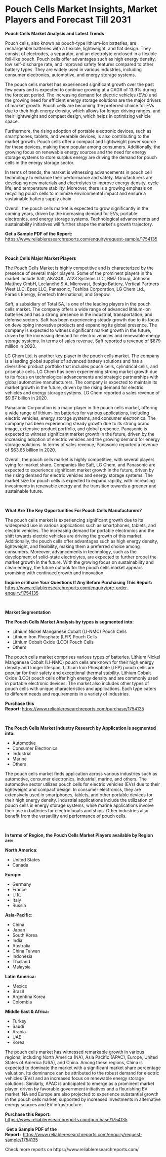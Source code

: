 <p><h1>Pouch Cells Market Insights, Market Players and Forecast Till 2031</h1></p><p><strong>Pouch Cells Market Analysis and Latest Trends</strong></p>
<p><p>Pouch cells, also known as pouch-type lithium-ion batteries, are rechargeable batteries with a flexible, lightweight, and flat design. They consist of electrodes, a separator, and an electrolyte enclosed in a flexible foil-like pouch. Pouch cells offer advantages such as high energy density, low self-discharge rate, and improved safety features compared to other battery types. They are widely used in various industries, including consumer electronics, automotive, and energy storage systems.</p><p>The pouch cells market has experienced significant growth over the past few years and is expected to continue growing at a CAGR of 13.9% during the forecast period. The increasing demand for electric vehicles (EVs) and the growing need for efficient energy storage solutions are the major drivers of market growth. Pouch cells are becoming the preferred choice for EVs due to their high energy density, which allows for longer driving ranges, and their lightweight and compact design, which helps in optimizing vehicle space.</p><p>Furthermore, the rising adoption of portable electronic devices, such as smartphones, tablets, and wearable devices, is also contributing to the market growth. Pouch cells offer a compact and lightweight power source for these devices, making them popular among consumers. Additionally, the growing focus on renewable energy sources and the need for energy storage systems to store surplus energy are driving the demand for pouch cells in the energy storage sector.</p><p>In terms of trends, the market is witnessing advancements in pouch cell technology to enhance their performance and safety. Manufacturers are developing new materials and electrolytes to improve energy density, cycle life, and temperature stability. Moreover, there is a growing emphasis on recycling pouch cells to minimize environmental impact and ensure a sustainable battery supply chain.</p><p>Overall, the pouch cells market is expected to grow significantly in the coming years, driven by the increasing demand for EVs, portable electronics, and energy storage systems. Technological advancements and sustainability initiatives will further shape the market's growth trajectory.</p></p>
<p><strong>Get a Sample PDF of the Report:&nbsp;</strong> <a href="https://www.reliableresearchreports.com/enquiry/request-sample/1754135">https://www.reliableresearchreports.com/enquiry/request-sample/1754135</a></p>
<p>&nbsp;</p>
<p><strong>Pouch Cells Major Market Players</strong></p>
<p><p>The Pouch Cells Market is highly competitive and is characterized by the presence of several major players. Some of the prominent players in the market include Saft, AKASOL, A123 Systems LLC, BMZ Group, Johnson Matthey GmbH, Leclanché S.A, Microvast, Bestgo Battery, Vertical Partners West LLC, Epec LLC, Panasonic, Toshiba Corporation, LG Chem Ltd., Farasis Energy, Enertech International, and Grepow.</p><p>Saft, a subsidiary of Total SA, is one of the leading players in the pouch cells market. The company offers a wide range of advanced lithium-ion batteries and has a strong presence in the industrial, transportation, and defense sectors. Saft has been experiencing steady growth due to its focus on developing innovative products and expanding its global presence. The company is expected to witness significant market growth in the future, driven by the increasing demand for electric vehicles and renewable energy storage systems. In terms of sales revenue, Saft reported a revenue of $879 million in 2020.</p><p>LG Chem Ltd. is another key player in the pouch cells market. The company is a leading global supplier of advanced battery solutions and has a diversified product portfolio that includes pouch cells, cylindrical cells, and prismatic cells. LG Chem has been experiencing strong market growth due to its focus on technological advancements and strategic partnerships with global automotive manufacturers. The company is expected to maintain its market growth in the future, driven by the rising demand for electric vehicles and energy storage systems. LG Chem reported a sales revenue of $9.67 billion in 2020.</p><p>Panasonic Corporation is a major player in the pouch cells market, offering a wide range of lithium-ion batteries for various applications, including electric vehicles, energy storage systems, and consumer electronics. The company has been experiencing steady growth due to its strong brand image, extensive product portfolio, and global presence. Panasonic is expected to witness significant market growth in the future, driven by the increasing adoption of electric vehicles and the growing demand for energy storage solutions. In terms of sales revenue, Panasonic reported a revenue of $63.65 billion in 2020.</p><p>Overall, the pouch cells market is highly competitive, with several players vying for market share. Companies like Saft, LG Chem, and Panasonic are expected to experience significant market growth in the future, driven by the rising demand for electric vehicles and energy storage systems. The market size for pouch cells is expected to expand rapidly, with increasing investments in renewable energy and the transition towards a greener and sustainable future.</p></p>
<p>&nbsp;</p>
<p><strong>What Are The Key Opportunities For Pouch Cells Manufacturers?</strong></p>
<p><p>The pouch cells market is experiencing significant growth due to its widespread use in various applications such as smartphones, tablets, and electric vehicles. The increasing demand for portable electronics and the shift towards electric vehicles are driving the growth of this market. Additionally, the pouch cells offer advantages such as high energy density, lightweight, and flexibility, making them a preferred choice among consumers. Moreover, advancements in technology, such as the development of solid-state electrolytes, are expected to further propel the market growth in the future. With the growing focus on sustainability and clean energy, the future outlook for the pouch cells market appears promising with continued growth and innovation.</p></p>
<p><strong>Inquire or Share Your Questions If Any Before Purchasing This Report:</strong> <a href="https://www.reliableresearchreports.com/enquiry/pre-order-enquiry/1754135">https://www.reliableresearchreports.com/enquiry/pre-order-enquiry/1754135</a></p>
<p>&nbsp;</p>
<p><strong>Market Segmentation</strong></p>
<p><strong>The Pouch Cells Market Analysis by types is segmented into:</strong></p>
<p><ul><li>Lithium Nickel Manganese Cobalt (LI-NMC) Pouch Cells</li><li>Lithium Iron Phosphate (LFP) Pouch Cells</li><li>Lithium Cobalt Oxide (LCO) Pouch Cells</li><li>Others</li></ul></p>
<p><p>The pouch cells market comprises various types of batteries. Lithium Nickel Manganese Cobalt (LI-NMC) pouch cells are known for their high energy density and longer lifespan. Lithium Iron Phosphate (LFP) pouch cells are popular for their safety and exceptional thermal stability. Lithium Cobalt Oxide (LCO) pouch cells offer high energy density and are commonly used in portable electronic devices. The market also includes other types of pouch cells with unique characteristics and applications. Each type caters to different needs and requirements in a variety of industries.</p></p>
<p><strong>Purchase this Report:&nbsp;</strong><a href="https://www.reliableresearchreports.com/purchase/1754135">https://www.reliableresearchreports.com/purchase/1754135</a></p>
<p>&nbsp;</p>
<p><strong>The Pouch Cells Market Industry Research by Application is segmented into:</strong></p>
<p><ul><li>Automotive</li><li>Consumer Electronics</li><li>Industrial</li><li>Marine</li><li>Others</li></ul></p>
<p><p>The pouch cells market finds application across various industries such as automotive, consumer electronics, industrial, marine, and others. The automotive sector utilizes pouch cells for electric vehicles (EVs) due to their lightweight and compact design. In consumer electronics, they are extensively used in smartphones, tablets, and other portable devices for their high energy density. Industrial applications include the utilization of pouch cells in energy storage systems, while marine applications involve their use in batteries for electric boats and ships. Other industries also benefit from the versatility and performance of pouch cells.</p></p>
<p>&nbsp;</p>
<p><strong>In terms of Region, the Pouch Cells Market Players available by Region are:</strong></p>
<p>
    <p> <strong> North America: </strong>
        <ul>
            <li>United States</li>
            <li>Canada</li>
        </ul>
        </p> 
    <p> <strong> Europe: </strong>
        <ul>
            <li>Germany</li>
            <li>France</li>
            <li>U.K.</li>
            <li>Italy</li>
            <li>Russia</li>
        </ul>
        </p> 
    <p> <strong> Asia-Pacific: </strong>
        <ul>
            <li>China</li>
            <li>Japan</li>
            <li>South Korea</li>
            <li>India</li>
            <li>Australia</li>
            <li>China Taiwan</li>
            <li>Indonesia</li>
            <li>Thailand</li>
            <li>Malaysia</li>
        </ul>
        </p> 
    <p> <strong> Latin America: </strong>
        <ul>
            <li>Mexico</li>
            <li>Brazil</li>
            <li>Argentina Korea</li>
            <li>Colombia</li>
        </ul>
        </p> 
    <p> <strong> Middle East & Africa: </strong>
        <ul>
            <li>Turkey</li>
            <li>Saudi</li>
            <li>Arabia</li>
            <li>UAE</li>
            <li>Korea</li>
        </ul>
    </p>
    </p>
<p><p>The pouch cells market has witnessed remarkable growth in various regions, including North America (NA), Asia Pacific (APAC), Europe, United States of America (USA), and China. Among these regions, China is expected to dominate the market with a significant market share percentage valuation. Its dominance can be attributed to the robust demand for electric vehicles (EVs) and an increased focus on renewable energy storage solutions. Similarly, APAC is anticipated to emerge as a prominent market player, driven by favorable government initiatives and a flourishing EV market. NA and Europe are also projected to experience substantial growth in the pouch cells market, supported by increased investments in alternative energy sources and EV infrastructure.</p></p>
<p><strong>Purchase this Report: </strong><a href="https://www.reliableresearchreports.com/purchase/1754135">https://www.reliableresearchreports.com/purchase/1754135</a></p>
<p>&nbsp;<strong>Get a Sample PDF of the Report:&nbsp;&nbsp;</strong><a href="https://www.reliableresearchreports.com/enquiry/request-sample/1754135">https://www.reliableresearchreports.com/enquiry/request-sample/1754135</a></p>
<p><strong></strong></p>
<p>Check more reports on https://www.reliableresearchreports.com/</p>